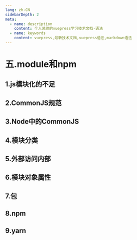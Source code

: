 ```yaml
---
lang: zh-CN
sidebarDepth: 2
meta:
  - name: description
    content: 个人总结的vuepress学习技术文档-语法
  - name: keywords
    content: vuepress,最新技术文档,vuepress语法,markdown语法
---
```


# 五.module和npm
## 1.js模块化的不足
## 2.CommonJS规范
## 3.Node中的CommonJS
## 4.模块分类
## 5.外部访问内部
## 6.模块对象属性
## 7.包
## 8.npm
## 9.yarn
